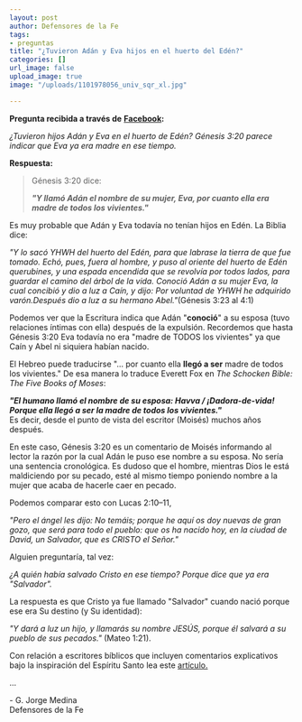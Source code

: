 ```yaml
---
layout: post
author: Defensores de la Fe
tags:
- preguntas
title: "¿Tuvieron Adán y Eva hijos en el huerto del Edén?"
categories: []
url_image: false
upload_image: true
image: "/uploads/1101978056_univ_sqr_xl.jpg"

---
```

**Pregunta recibida a través de** [**Facebook**](https://www.facebook.com/groups/defensoresdelafe/)**:**  
  
_¿Tuvieron hijos Adán y Eva en el huerto de Edén? Génesis 3:20 parece indicar que Eva ya era madre en ese tiempo._  
  
**Respuesta:**

> Génesis 3:20 dice: 
>
> **_"Y llamó Adán el nombre de su mujer, Eva, por cuanto ella era madre de todos los vivientes."_**

Es muy probable que Adán y Eva todavía no tenían hijos en Edén. La Biblia dice:   
  
_"Y lo sacó YHWH del huerto del Edén, para que labrase la tierra de que fue tomado. Echó, pues, fuera al hombre, y puso al oriente del huerto de Edén querubines, y una espada encendida que se revolvía por todos lados, para guardar el camino del árbol de la vida. Conoció Adán a su mujer Eva, la cual concibió y dio a luz a Caín, y dijo: Por voluntad de YHWH he adquirido varón.Después dio a luz a su hermano Abel."_(Génesis 3:23 al 4:1)  
  
Podemos ver que la Escritura indica que Adán "**conoció**" a su esposa (tuvo relaciones íntimas con ella) después de la expulsión. Recordemos que hasta Génesis 3:20 Eva todavía no era "madre de TODOS los vivientes" ya que Caín y Abel ni siquiera habían nacido.  
  
El Hebreo puede traducirse "... por cuanto ella **llegó a ser** madre de todos los vivientes." De esa manera lo traduce Everett Fox en _The Schocken Bible: The Five Books of Moses_:  
  
**_"El humano llamó el nombre de su esposa: Havva / ¡Dadora-de-vida!_  
_Porque ella llegó a ser la madre de todos los vivientes."_**  
Es decir, desde el punto de vista del escritor (Moisés) muchos años después. 

En este caso, Génesis 3:20 es un comentario de Moisés informando al lector la razón por la cual Adán le puso ese nombre a su esposa. No sería una sentencia cronológica. Es dudoso que el hombre, mientras Dios le está maldiciendo por su pecado, esté al mismo tiempo poniendo nombre a la mujer que acaba de hacerle caer en pecado.  
  
Podemos comparar esto con Lucas 2:10–11,   
  
_"Pero el ángel les dijo: No temáis; porque he aquí os doy nuevas de gran gozo, que será para todo el pueblo: que os ha nacido hoy, en la ciudad de David, un Salvador, que es CRISTO el Señor."_  
  
Alguien preguntaría, tal vez:   
  
_¿A quién había salvado Cristo en ese tiempo? Porque dice que ya era "Salvador"._  
  
La respuesta es que Cristo ya fue llamado "Salvador" cuando nació porque ese era Su destino (y Su identidad):   
  
_"Y dará a luz un hijo, y llamarás su nombre JESÚS, porque él salvará a su pueblo de sus pecados."_ (Mateo 1:21).  
  
Con relación a escritores bíblicos que incluyen comentarios explicativos bajo la inspiración del Espíritu Santo lea este [artículo. ](http://defensoresdelafe.blogspot.com/2008/12/un-comentario-bblico-inspirado.html)  
  
...  
  
\- G. Jorge Medina  
Defensores de la Fe